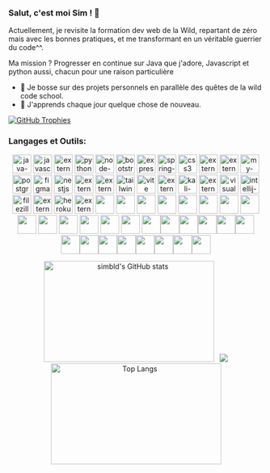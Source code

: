 <p align="center">

### Salut, c'est moi Sim ! 👋

Actuellement, je revisite la formation dev web de la Wild, repartant de zéro mais avec les bonnes pratiques, 
et me transformant en un véritable guerrier du code^^. 
 
Ma mission ? Progresser en continue sur Java que j'adore, Javascript et python aussi, chacun pour une raison particulière

- 🔭 Je bosse sur des projets personnels en parallèle des quêtes de la wild code school.
- 🌱 J'apprends chaque jour quelque chose de nouveau.
</p>

[![GitHub Trophies](https://github-profile-trophy.vercel.app/?username=simbld&no-frame=true&no-bg=true&theme=darkhub&row=1&column=6&margin-w=50&margin-h=50)](https://github.com/ryo-ma/github-profile-trophy)

### Langages et Outils:

<p align="center">
<img width="37" height="37" src="https://img.icons8.com/3d-fluency/37/java-coffee-cup-logo.png" alt="java-coffee-cup-logo"/> 
<img width="37" height="37" src="https://img.icons8.com/arcade/37/javascript.png" alt="javascript"/> 
<img width="37" height="37" src="https://img.icons8.com/external-tal-revivo-shadow-tal-revivo/37/external-react-a-javascript-library-for-building-user-interfaces-logo-shadow-tal-revivo.png" alt="external-react-a-javascript-library-for-building-user-interfaces-logo-shadow-tal-revivo"/> 
<img width="37" height="37" src="https://img.icons8.com/3d-fluency/37/python.png" alt="python"/> 
<img width="37" height="37" src="https://img.icons8.com/fluency/37/node-js.png" alt="node-js"/>
<img width="37" height="37" src="https://img.icons8.com/plasticine/37/bootstrap.png" alt="bootstrap"/> 
<img width="37" height="37" src="https://img.icons8.com/officel/37/express-js.png" alt="express-js"/> 
<img width="37" height="37" src="https://img.icons8.com/office/37/spring-logo.png" alt="spring-logo"/> 
<img width="37" height="37" src="https://img.icons8.com/plasticine/37/css3.png" alt="css3"/> <img width="37" height="37" src="https://img.icons8.com/external-tal-revivo-color-tal-revivo/80/external-docker-a-set-of-coupled-software-as-a-service-logo-color-tal-revivo.png" alt="external-docker-a-set-of-coupled-software-as-a-service-logo-color-tal-revivo"/> 
<img width="37" height="37" src="https://img.icons8.com/external-those-icons-lineal-color-those-icons/37/external-Git-social-media-those-icons-lineal-color-those-icons.png" alt="external-Git-social-media-those-icons-lineal-color-those-icons"/> 
<img width="37" height="37" src="https://img.icons8.com/color/37/my-sql.png" alt="my-sql"/> 
<img width="37" height="37" src="https://img.icons8.com/plasticine/37/postgreesql.png" alt="postgreesql"/> 
<img width="37" height="37" src="https://img.icons8.com/stickers/37/figma.png" alt="figma"/> 
<img width="37" height="37" src="https://img.icons8.com/color/37/nestjs.png" alt="nestjs"/> 
<img width="37" height="37" src="https://img.icons8.com/external-tal-revivo-shadow-tal-revivo/37/external-typescript-an-open-source-programming-language-developed-and-maintained-by-microsoft-logo-shadow-tal-revivo.png" alt="external-typescript-an-open-source-programming-language-developed-and-maintained-by-microsoft-logo-shadow-tal-revivo"/>
<img width="37" height="37" src="https://img.icons8.com/external-tal-revivo-shadow-tal-revivo/37/external-yarn-fast-reliable-and-secure-dependency-management-web-portal-logo-shadow-tal-revivo.png" alt="external-yarn-fast-reliable-and-secure-dependency-management-web-portal-logo-shadow-tal-revivo"/>
<img width="37" height="37" src="https://img.icons8.com/fluency/37/tailwind_css.png" alt="tailwind_css"/> 
<img width="37" height="37" src="https://img.icons8.com/color/37/vite.png" alt="vite"/> 
<img width="37" height="37" src="https://img.icons8.com/external-tal-revivo-shadow-tal-revivo/37/external-postman-is-the-only-complete-api-development-environment-logo-shadow-tal-revivo.png" alt="external-postman-is-the-only-complete-api-development-environment-logo-shadow-tal-revivo"/> 
<img width="37" height="37" src="https://img.icons8.com/color/37/kali-linux.png" alt="kali-linux"/>
<img width="37" height="37" src="https://img.icons8.com/external-tal-revivo-shadow-tal-revivo/37/external-firebase-a-googles-mobile-platform-that-helps-you-quickly-develop-high-quality-apps-logo-shadow-tal-revivo.png" alt="external-firebase-a-googles-mobile-platform-that-helps-you-quickly-develop-high-quality-apps-logo-shadow-tal-revivo"/> 
<img width="37" height="37" src="https://img.icons8.com/color/37/visual-studio-code-2019.png" alt="visual-studio-code-2019"/>
<img width="37" height="37" src="https://img.icons8.com/color/37/intellij-idea.png" alt="intellij-idea"/>
<img width="37" height="37" src="https://img.icons8.com/color/37/filezilla.png" alt="filezilla"/>
<img width="37" height="37" src="https://img.icons8.com/external-tal-revivo-shadow-tal-revivo/37/external-eclipse-an-integrated-development-environment-used-in-computer-programming-logo-shadow-tal-revivo.png" alt="external-eclipse-an-integrated-development-environment-used-in-computer-programming-logo-shadow-tal-revivo"/>
<img width="37" height="37" src="https://img.icons8.com/color/37/heroku.png" alt="heroku"/>
<img width="37" height="37" src="https://img.icons8.com/external-tal-revivo-shadow-tal-revivo/37/external-netlify-a-cloud-computing-company-that-offers-hosting-and-serverless-backend-services-for-static-websites-logo-shadow-tal-revivo.png" alt="external-netlify-a-cloud-computing-company-that-offers-hosting-and-serverless-backend-services-for-static-websites-logo-shadow-tal-revivo"/>
<img width="37" height="37" src="https://cdn.jsdelivr.net/gh/devicons/devicon/icons/processing/processing-original.svg" />
<img width="37" height="37" src="https://cdn.jsdelivr.net/gh/devicons/devicon/icons/blender/blender-original.svg" />
<img width="37" height="37" src="https://cdn.jsdelivr.net/gh/devicons/devicon/icons/ssh/ssh-original.svg"/>
<img width="37" height="37" src="https://cdn.jsdelivr.net/gh/devicons/devicon/icons/spring/spring-original.svg" />
<img width="37" height="37" src="https://cdn.jsdelivr.net/gh/devicons/devicon/icons/sass/sass-original.svg" />
<img width="37" height="37" src="https://cdn.jsdelivr.net/gh/devicons/devicon/icons/redux/redux-original.svg" />
<img width="37" height="37" src="https://cdn.jsdelivr.net/gh/devicons/devicon/icons/npm/npm-original-wordmark.svg" />
<img width="37" height="37" src="https://cdn.jsdelivr.net/gh/devicons/devicon/icons/msdos/msdos-original.svg" />
<img width="37" height="37" src="https://cdn.jsdelivr.net/gh/devicons/devicon/icons/linux/linux-original.svg" />
<img width="37" height="37" src="https://cdn.jsdelivr.net/gh/devicons/devicon/icons/jquery/jquery-original.svg" />
<img width="37" height="37" src="https://cdn.jsdelivr.net/gh/devicons/devicon/icons/intellij/intellij-original.svg" />
<img width="37" height="37" src="https://cdn.jsdelivr.net/gh/devicons/devicon/icons/ifttt/ifttt-original.svg" />
<img width="37" height="37" src="https://cdn.jsdelivr.net/gh/devicons/devicon/icons/html5/html5-original.svg" />
<img width="37" height="37" src="https://cdn.jsdelivr.net/gh/devicons/devicon/icons/gimp/gimp-original.svg" />
<img width="37" height="37" src="https://cdn.jsdelivr.net/gh/devicons/devicon/icons/jest/jest-plain.svg" /><img width="37" height="37" src="https://cdn.jsdelivr.net/gh/devicons/devicon/icons/bash/bash-original.svg" /><img width="37" height="37" src="https://cdn.jsdelivr.net/gh/devicons/devicon/icons/eslint/eslint-original.svg" /><img width="37" height="37" src="https://cdn.jsdelivr.net/gh/devicons/devicon/icons/gulp/gulp-plain.svg" /><img width="37" height="37" src="https://cdn.jsdelivr.net/gh/devicons/devicon/icons/less/less-plain-wordmark.svg" /><img width="37" height="37" src="https://cdn.jsdelivr.net/gh/devicons/devicon/icons/webpack/webpack-original.svg" /><img width="37" height="37" src="https://cdn.jsdelivr.net/gh/devicons/devicon/icons/flutter/flutter-original.svg" /><img width="37" height="37" src="https://cdn.jsdelivr.net/gh/devicons/devicon/icons/mongodb/mongodb-original.svg" /><img width="37" height="37" src="https://cdn.jsdelivr.net/gh/devicons/devicon/icons/nextjs/nextjs-original.svg" /><img width="37" height="37" src="https://cdn.jsdelivr.net/gh/devicons/devicon/icons/gatsby/gatsby-original.svg" /><img width="37" height="37" src="https://cdn.jsdelivr.net/gh/devicons/devicon/icons/premierepro/premierepro-original.svg" /><img width="37" height="37" src="https://cdn.jsdelivr.net/gh/devicons/devicon/icons/redis/redis-original.svg" /><img width="37" height="37" src="https://cdn.jsdelivr.net/gh/devicons/devicon/icons/aftereffects/aftereffects-original.svg" /><img width="37" height="37" src="https://cdn.jsdelivr.net/gh/devicons/devicon/icons/graphql/graphql-plain.svg" />
</p>
<p align="center">
  <img width="337" height="200" src="https://github-readme-stats.vercel.app/api?username=simbld&show_icons=true&theme=radical" alt="simbld's GitHub stats" /> &nbsp;
<img src="https://raw.githubusercontent.com/TheDudeThatCode/TheDudeThatCode/master/Assets/Developer.gif" />
  <img width="337" height="200"src="https://github-readme-stats.vercel.app/api/top-langs/?username=simbld&layout=compact&theme=radical" alt="Top Langs" />
</p>
